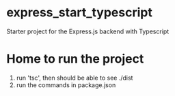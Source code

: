 # express_start_typescript
Starter project for the Express.js backend with Typescript

# Home to run the project
1. run 'tsc', then should be able to see ./dist
2. run the commands in package.json
